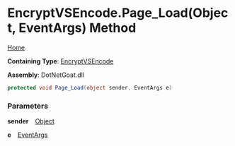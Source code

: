 # EncryptVSEncode\.Page\_Load\(Object, EventArgs\) Method

[Home](../../../../../README.md)

**Containing Type**: [EncryptVSEncode](../README.md)

**Assembly**: DotNetGoat\.dll

```csharp
protected void Page_Load(object sender, EventArgs e)
```

### Parameters

**sender** &ensp; [Object](https://docs.microsoft.com/en-us/dotnet/api/system.object)

**e** &ensp; [EventArgs](https://docs.microsoft.com/en-us/dotnet/api/system.eventargs)